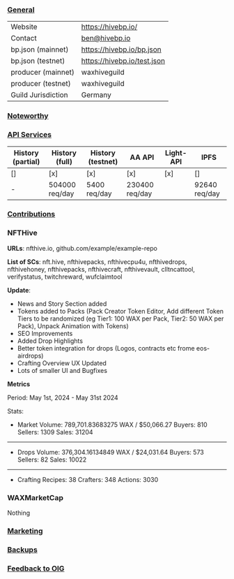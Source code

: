 ### <ins>General</ins>

|  |  |
| --- | --- |
| Website | https://hivebp.io/ |
| Contact | ben@hivebp.io |
| bp.json (mainnet) | https://hivebp.io/bp.json |
| bp.json (testnet) | https://hivebp.io/test.json |
| producer (mainnet) | waxhiveguild |
| producer (testnet) | waxhiveguild |
| Guild Jurisdiction | Germany |

### <ins>Noteworthy</ins>


### <ins>API Services</ins>

| History (partial) | History (full) | History (testnet) | AA API | Light-API  | IPFS |
|--------|--------|--------|--------|--------|--------|
| [] | [x] | [x] | [x] | [x] | [] |  [x] |
| - | 504000 req/day | 5400 req/day | 230400 req/day |  |  92640 req/day |

### <ins>Contributions</ins>


### NFTHive

**URLs**: nfthive.io, github.com/example/example-repo

**List of SCs**: nft.hive, nfthivepacks, nfthivecpu4u, nfthivedrops, nfthivehoney, nfthivepacks, nfthivecraft, nfthivevault, clltncattool, verifystatus, twitchreward, wufclaimtool  

**Update**: 
* News and Story Section added
* Tokens added to Packs (Pack Creator Token Editor, Add different Token Tiers to be randomized (eg Tier1: 100 WAX per Pack, Tier2: 50 WAX per Pack), Unpack Animation with Tokens)
* SEO Improvements
* Added Drop Highlights
* Better token integration for drops (Logos, contracts etc frome eos-airdrops)
* Crafting Overview UX Updated
* Lots of smaller UI and Bugfixes

**Metrics**

Period: May 1st, 2024 - May 31st 2024

Stats:

* Market
Volume: 789,701.83683275 WAX / $50,066.27
Buyers: 810
Sellers: 1309
Sales: 31204

---
* Drops
Volume: 376,304.16134849 WAX / $24,031.64
Buyers: 573
Sellers: 82
Sales: 10022

---
* Crafting
Recipes: 38
Crafters: 348
Actions: 3030

### WAXMarketCap

Nothing

### <ins>Marketing</ins>

### <ins>Backups </ins>

### <ins>Feedback to OIG</ins>

